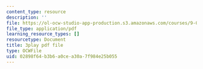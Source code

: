 ```yaml
---
content_type: resource
description: ''
file: https://ol-ocw-studio-app-production.s3.amazonaws.com/courses/9-00-introduction-to-psychology-fall-2004/02898f64b3b6a0cea30a7f984e25b055_10498.pdf
file_type: application/pdf
learning_resource_types: []
resourcetype: Document
title: 3play pdf file
type: OCWFile
uid: 02898f64-b3b6-a0ce-a30a-7f984e25b055
---
```

